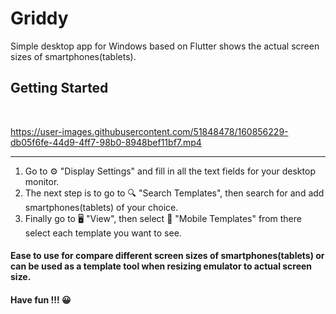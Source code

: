 # Griddy

Simple desktop app for Windows based on Flutter shows the actual screen sizes of smartphones(tablets).

## Getting Started
<br />

https://user-images.githubusercontent.com/51848478/160856229-db05f6fe-44d9-4ff7-98b0-8948bef11bf7.mp4

<hr />

1. Go to ⚙ "Display Settings" and fill in all the text fields for your desktop monitor.
2. The next step is to go to 🔍 "Search Templates", then search for and add smartphones(tablets) of your choice.
3. Finally go to 🖥 "View", then select 📱 "Mobile Templates" from there select each template you want to see.

#### Ease to use for compare different screen sizes of smartphones(tablets) or can be used as a template tool when resizing emulator to actual screen size.
#### Have fun !!! 😀
